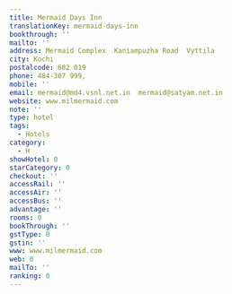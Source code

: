 ```yaml
---
title: Mermaid Days Inn
translationKey: mermaid-days-inn
bookthrough: ''
mailto: ''
address: Mermaid Complex  Kaniampuzha Road  Vyttila
city: Kochi
postalcode: 682 019
phone: 484-307 999,
mobile: ''
email: mermaid@md4.vsnl.net.in  mermaid@satyam.net.in
website: www.milmermaid.com
note: ''
type: hotel
tags:
  - Hotels
category:
  - H
showHotel: 0
starCategory: 0
checkout: ''
accessRail: ''
accessAir: ''
accessBus: ''
advantage: ''
rooms: 0
bookThrough: ''
gstType: 0
gstin: ''
www: www.milmermaid.com
web: 0
mailTo: ''
ranking: 0
---
```







